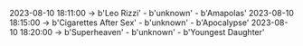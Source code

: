 2023-08-10 18:11:00 -> b'Leo Rizzi' - b'unknown' - b'Amapolas'
2023-08-10 18:15:00 -> b'Cigarettes After Sex' - b'unknown' - b'Apocalypse'
2023-08-10 18:20:00 -> b'Superheaven' - b'unknown' - b'Youngest Daughter'
